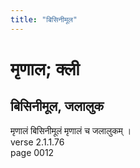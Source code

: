 ```yaml
---
title: "बिसिनीमूल"
---
```


# मृणाल; क्ली
## बिसिनीमूल, जलालुक
मृणालं बिसिनीमूलं मृणालं च जलालुकम् ।<br />verse 2.1.1.76<br />page 0012

